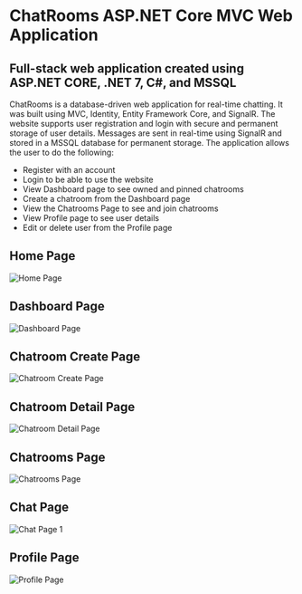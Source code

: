 # ChatRooms ASP.NET Core MVC Web Application

## Full-stack web application created using ASP.NET CORE, .NET 7, C#, and MSSQL

ChatRooms is a database-driven web application for real-time chatting. It was
built using MVC, Identity, Entity Framework Core, and SignalR. The website
supports user registration and login with secure and permanent storage of user
details. Messages are sent in real-time using SignalR and stored in a MSSQL
database for permanent storage. The application allows the user to do the
following:

- Register with an account
- Login to be able to use the website
- View Dashboard page to see owned and pinned chatrooms
- Create a chatroom from the Dashboard page
- View the Chatrooms Page to see and join chatrooms
- View Profile page to see user details
- Edit or delete user from the Profile page

## Home Page

<img src="https://i.imgur.com/4M1Nl8p.png" alt="Home Page"/>

## Dashboard Page

<img src="https://i.imgur.com/CcgN5C0.png" alt="Dashboard Page" />

## Chatroom Create Page

<img src="https://i.imgur.com/1Y8k1Jv.png" alt="Chatroom Create Page">

## Chatroom Detail Page

<img src="https://i.imgur.com/HRxEFT1.png" alt="Chatroom Detail Page" />

## Chatrooms Page

<img src="https://i.imgur.com/D0hDzlj.png" alt="Chatrooms Page" />

## Chat Page

<img src="https://i.imgur.com/7tiwtMZ.png" alt="Chat Page 1" />

## Profile Page

<img src="https://i.imgur.com/ouGzUcK.png" alt="Profile Page" />
